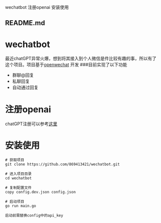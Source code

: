 wechatbot 注册openai 安装使用

##  README.md

# wechatbot

最近chatGPT异常火爆，想到将其接入到个人微信是件比较有趣的事，所以有了这个项目。项目基于[openwechat](https://github.com/eatmoreapple/openwechat) 开发 ###目前实现了以下功能

  * 群聊@回复
  * 私聊回复
  * 自动通过回复



# 注册openai

chatGPT注册可以参考[这里](https://juejin.cn/post/7173447848292253704)

# 安装使用
    
    
    # 获取项目
    git clone https://github.com/869413421/wechatbot.git
    
    # 进入项目目录
    cd wechatbot
    
    # 复制配置文件
    copy config.dev.json config.json
    
    # 启动项目
    go run main.go
    
    启动前需替换config中的api_key
    
